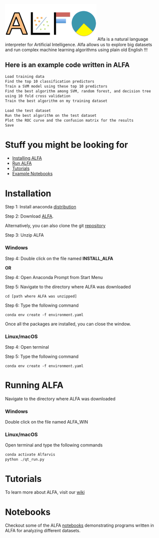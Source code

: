 # 
<img src="https://github.com/alfarvis/ALFA/blob/master/ALFA.png" width="300"/>
Alfa is a natural language interpreter for Artificial Intelligence.
Alfa allows us to explore big datasets and run complex machine learning algorithms using plain old English !!!

## Here is an example code written in ALFA
	Load training data
	Find the top 10 classification predictors
	Train a SVM model using these top 10 predictors
	Find the best algorithm among SVM, random forest, and decision tree using 10 fold cross validation
	Train the best algorithm on my training dataset

	Load the test dataset
	Run the best algorithm on the test dataset
	Plot the ROC curve and the confusion matrix for the results
	Save  

# Stuff you might be looking for

   * [Installing ALFA](#H1)
   * [Run ALFA](#H2)
   * [Tutorials](#H3)
   * [Example Notebooks](#H4)

<h1 id="H1"> Installation </h1>

Step 1: Install anaconda <a href="https://www.anaconda.com/enterprise/?gclid=Cj0KCQjwlv_XBRDrARIsAH-iRJRs4Z2f4a9RqhkFkI3xryMwrPEOknxk3OOhNbrk9GqYmaj00kL3XUMaAik1EALw_wcB">distribution</a>

Step 2: Download [ALFA](https://github.com/alfarvis/ALFA/archive/master.zip).

Alternatively, you can also clone the git [repository](https://github.com/alfarvis/ALFA)

Step 3: Unzip ALFA 

### Windows
Step 4: Double click on the file named **INSTALL_ALFA**

**OR**

Step 4: Open Anaconda Prompt from Start Menu

Step 5: Navigate to the directory where ALFA was downloaded 

	cd [path where ALFA was unzipped]

Step 6: Type the following command

	conda env create -f environment.yaml
	
Once all the packages are installed, you can close the window. 

### Linux/macOS
Step 4: Open terminal 

Step 5: Type the following command

	conda env create -f environment.yaml
	
<h1 id="H2"> Running ALFA </h1>

Navigate to the directory where ALFA was downloaded

### Windows

Double click on the file named ALFA_WIN

### Linux/macOS

Open terminal and type the following commands

	conda activate Alfarvis
	python ./qt_run.py

<h1 id="H3"> Tutorials </h1>
To learn more about ALFA, visit our <a href = "https://github.com/Alfarvis/ALFA/wiki">wiki</a>

<h1 id="H4"> Notebooks </h1>
Checkout some of the ALFA  <a href = "https://github.com/Alfarvis/ALFA/wiki/notebooks">notebooks</a> demonstrating programs written in ALFA for analyzing different datasets.
